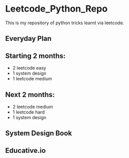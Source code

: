 # Leetcode_Python_Repo
This is my repository of python tricks learnt via leetcode.


## Everyday Plan

## Starting 2 months:

- 2 leetcode easy
- 1 system design
- 1 leetcode medium

## Next 2 months:

- 2 leetcode medium
- 1 leetcode hard
- 1 system design

## System Design Book
## Educative.io
